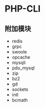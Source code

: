 # PHP-CLI

## 附加模块

- redis
- grpc
- swoole
- opcache
- mysqli
- pdo_mysql
- zip
- bz2
- gd
- sockets
- intl
- bcmath
